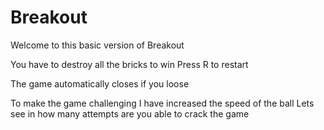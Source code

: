 # Breakout

Welcome to this basic version of Breakout

You have to destroy all the bricks to win
Press R to restart

The game automatically closes if you loose

To make the game challenging I have increased the speed of the ball
Lets see in how many attempts are you able to crack the game
